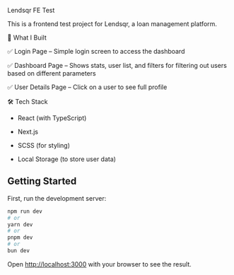 Lendsqr FE Test 

This is a frontend test project for Lendsqr, a loan management platform.

🚀 What I Built

✅ Login Page – Simple login screen to access the dashboard

✅ Dashboard Page – Shows stats, user list, and filters for filtering out users based on different parameters

✅ User Details Page – Click on a user to see full profile

🛠️ Tech Stack

- React (with TypeScript)

- Next.js

- SCSS (for styling)

- Local Storage (to store user data)


## Getting Started

First, run the development server:

```bash
npm run dev
# or
yarn dev
# or
pnpm dev
# or
bun dev
```

Open [http://localhost:3000](http://localhost:3000) with your browser to see the result.
